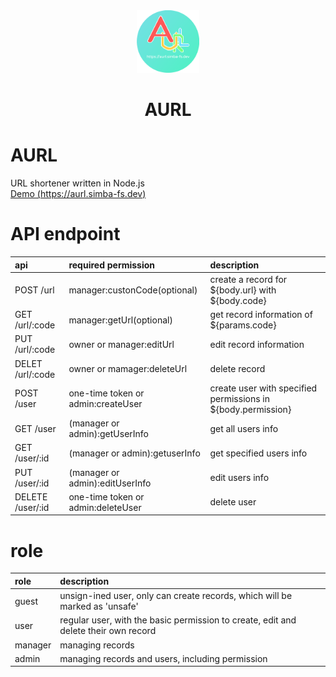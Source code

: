 <div align="center">
	<img src="./public/assets/img/icon-1024.png" alt="AURL" width=100>
	<h1>AURL</h1>
</div>

# AURL
URL shortener written in Node.js  
[Demo (https://aurl.simba-fs.dev)](https://aurl.simba-fs.dev)


# API endpoint
| api              | required permission                | description                                                  |
| :---             | :---                               | :---                                                         |
| POST /url        | manager:custonCode(optional)       | create a record for ${body.url} with ${body.code}            |
| GET /url/:code   | manager:getUrl(optional)        | get record information of ${params.code}                     |
| PUT /url/:code   | owner or manager:editUrl        | edit record information                                      |
| DELET /url/:code | owner or mamager:deleteUrl      | delete record                                                |
| POST /user       | one-time token or admin:createUser | create user with specified permissions in ${body.permission} |
| GET /user        | (manager or admin):getUserInfo     | get all users info                                           |
| GET /user/:id    | (manager or admin):getuserInfo     | get specified users info                                     |
| PUT /user/:id    | (manager or admin):editUserInfo    | edit users info                                              |
| DELETE /user/:id | one-time token or admin:deleteUser | delete user                                                  |

# role
| role    | description                                                                         |
| :---    | :---                                                                                |
| guest   | unsign-ined user, only can create records, which will be marked as 'unsafe'         |
| user    | regular user, with the basic permission to create, edit and delete their own record |
| manager | managing records                                                                    |
| admin   | managing records and users, including permission                                    |
